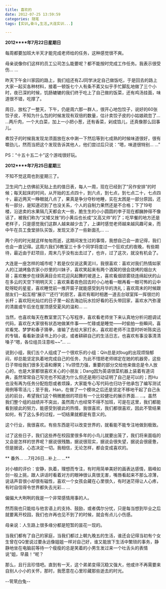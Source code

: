 ```yaml
---
title: 喜欢的
date: 2012-07-25 13:59:59
categories: 随笔
tags: [实训,奋斗,生活,大连实训...]

---
```

**2012****年7月22日星期日**

每周都要加班大半天才能完成老师给的任务，这种感觉很不爽。

母亲说像你们这样的员工公司怎么能要呢？都不能按时完成工作任务。我表示很受伤... ...

昨天下午金川家园的路上，我们组还有ZJ同学决定自己做饭吃，于是回去的路上大家一起买各种材料，接着一顿饭七个人有条不紊又似乎手忙脚乱地做了三个小时，夜已深的时候，饥肠辘辘的我们终于吃上了自己做的饭菜，还有鸡汤挂面，味道很不错，吃撑了。

周日，放松了一整天，下午，仍是周六那一群人，很开心地包饺子，说好的60张饺子皮，不知为什么包的时候发现有双倍的数量，估计卖饺子皮的小姑娘疏忽了… …两斤肉，一个大白菜，加上一小把小葱，还有香菜，剁成馅儿，还真像那么回事儿。

煮饺子的时候我发现龙须面放在水中涮一下然后等到七成熟的时候味道很好，很有嚼劲儿，然而当把这个发现告诉其他人，他们尝过后只说：“嗯，味道很特别… …”

PS：“十五十五二十”这个游戏很好玩。

**2012****年7月25日星期三**

不知不觉这周也到星期三了。

卫生间门上仿佛前天贴上去的值日表，每人一周，现在已经到了“另作安排”的时候；每天起床的时间，从开始的五点四十，到六点，到七点，到七点二十，七点四十，最近两天一睁眼就八点了，果真是争分夺秒地睡，实在太困是一部分原因，还有一部分，是知道迟到了也没关系，个人的自制力果然还是不合格；下了19号楼，沿途卖的水果隔几天都会大一些，脆生生的小小圆圆的李子现在都臃肿得不像话了，被我们称为“又矮又挫”的小黄瓜也长成“又高又帅”的了；吃早餐的地方还是老样子，只是感觉我们这群人越来越少去了，上课时感觉老师越来越风趣可亲，而中午在员工食堂排队买饭，发现又添了一些新面孔… …

两个月的时光就这样匆匆而逝，这期间发生过的事情，我想自己会一直记得，我们也会一直记得。这周六我们6教室三十多个同学将度过一个狂欢式的夜晚，有些期待，最近由于赶项目，周末几乎没有出去过了，也许，过了这次，就没有机会了。

大连是一座怎样的城市呢？若是仅仅说这黄泥川，我很喜欢：喜欢对我们热情如家人的江湖烤鱼农家小炒里的川妹子，喜欢笑起来有两个酒窝的很会烧烤的烟台大哥；喜欢散步在绿荫满目合欢花迎风起舞的坡道上，喜欢看烟锁雾绕连绵起伏的山在多云的天空下明明灭灭；喜欢乘着夜色回去时小心地看一眼再看一眼可怖的云中眨呀眨的星星，喜欢睡觉前一推开窗子就能感受到月华的洗礼；喜欢周末的时候跟朋友们一起互相“展示”“还行”的厨艺，喜欢有暇时相邀一道去台球室挥一挥很烂的长杆；喜欢阳光灿烂的日子里一起去海边玩水捡好看的石头带回家，喜欢水汽弥漫的清晨或午后坐在屋顶感受夏风的温和… …

当然，也喜欢每天在教室里沉下心写程序，喜欢看老师坐下来认真地分析问题调试代码，喜欢在大家很有状态地做某件事——忙碌或是睡觉——时偷拍一些瞬间，喜欢看党、梦梦和春子猜拳，谁输了去给大家打水，喜欢趁老师不注意时听听陈奕迅的专辑，看看新浪读书上的小说，或者耕耕自己的生活日志，也喜欢有事没事清清嗓子“嗯，各位组员注意啦~~”… …

说到小组，我们五个人组成了一个很欢乐的小组：Qin总是对bug的出现烦恼郁闷，却总能坚定执着地完成自己的任务，为此不惜把老师绑定在她的机器旁，这些日子带给我们很多无语和爆笑；Yu领悟力强，重要的部分交给他来做总是令人放心的，也是大家都很喜欢关心的小朋友；Dang因为英语很菜机器上装着有道词典，虽然常常自己写完也不知道为什么但还是用行动证明了自己是可以的；而Hu也没有再为任务分配抱怨或者烦躁，大家能专心写代码也归功于他承包了编写测试用例等零活儿；至于我，Han，在做了一个模块之后还是坚定不移地干起了自己永远的前台，希望我们这个稍微脆弱的项目有一个比较健壮的展示界面… …。虽然我们整个组的战绩并不突出，虽然周六也经常不得不加班，可是在这里，我们都能看到彼此的努力，能感受到彼此的热情，我很喜欢，我们都很喜欢，因此不管结果如何，有了这么多的过程，一切结果就都是有意义的。

这个行业，我很喜欢。有些东西是可以改变世界的，就看能不能专注地做到极致。

过了这些日子，我们这些养在校园里很多年的小鸟儿就要出笼了，我们将来面临的又会是怎样的世界呢？据说很残酷，据说很现实，据说会很失望，据说会很疲惫，但是据说，心态决定一切。我相信，无论怎样，都会变成喜欢的。

** 番外... ...7月26日...补上... ...**

对小植的评价：安静，执着，理想而专注，有时用简单美好的画表达感情，眉峰如剑一般上挑，跟人讲话时看着对方的眼神很认真很无害，嘴唇看起来不那么凉薄，说话声音很小却很有磁性，喜欢一个女孩会藏在心里很久，有时迷茫得让人心疼，有时自信得令世界都失去光彩... ...

偏偏大大咧咧的我是一个非常感情用事的人。

然而我也只能给与他言语上的支持、鼓励，或者偶尔分忧，只是每当想到毕业之后就要离开校园，我们也许再也见不到了的时候，就会有点儿小伤感。

母亲说：人生路上很多缘分都是短暂的昙花一现的。

当我们都有了自己的家庭，当我们都过上朝九晚五的生活，谁还会记得当初有个女生曾在QQ里说过要永远像姐姐一样对自己好，谁又能放下生活中繁琐的事务，静静地坐在电脑前等待一个瘦瘦的总是笑着的小男生发过来一个吐舌头的表情说“姐，早晨！“呢？

那么，且行且珍惜吧。直到有一天，这个弟弟变得沉稳又强大，他或许不再需要来自别人小小的关怀，那时，我愿意在心里珍藏那些逝去的时光。

--茕茕白兔--